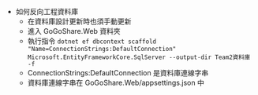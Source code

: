 * 如何反向工程資料庫
    * 在資料庫設計更新時也須手動更新
    * 進入 GoGoShare.Web 資料夾
    * 執行指令 `dotnet ef dbcontext scaffold "Name=ConnectionStrings:DefaultConnection" Microsoft.EntityFrameworkCore.SqlServer --output-dir Team2資料庫 -f`
    * ConnectionStrings:DefaultConnection 是資料庫連線字串
    * 資料庫連線字串在 GoGoShare.Web/appsettings.json 中